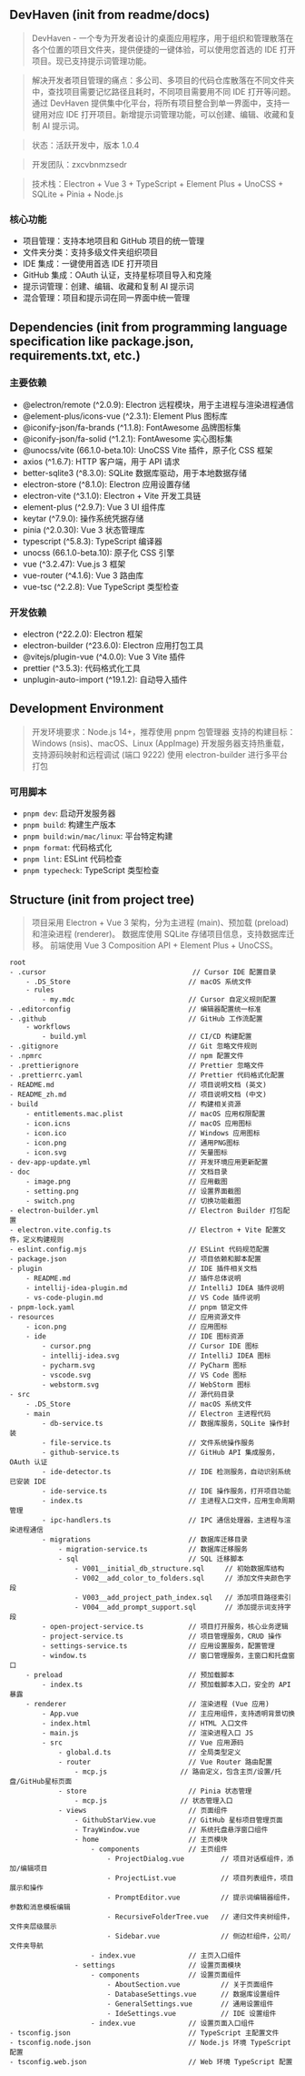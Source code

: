 ## DevHaven (init from readme/docs)

> DevHaven - 一个专为开发者设计的桌面应用程序，用于组织和管理散落在各个位置的项目文件夹，提供便捷的一键体验，可以使用您首选的 IDE 打开项目。现已支持提示词管理功能。

> 解决开发者项目管理的痛点：多公司、多项目的代码仓库散落在不同文件夹中，查找项目需要记忆路径且耗时，不同项目需要用不同 IDE 打开等问题。通过 DevHaven 提供集中化平台，将所有项目整合到单一界面中，支持一键用对应 IDE 打开项目。新增提示词管理功能，可以创建、编辑、收藏和复制 AI 提示词。

> 状态：活跃开发中，版本 1.0.4

> 开发团队：zxcvbnmzsedr

> 技术栈：Electron + Vue 3 + TypeScript + Element Plus + UnoCSS + SQLite + Pinia + Node.js

### 核心功能
* 项目管理：支持本地项目和 GitHub 项目的统一管理
* 文件夹分类：支持多级文件夹组织项目
* IDE 集成：一键使用首选 IDE 打开项目
* GitHub 集成：OAuth 认证，支持星标项目导入和克隆
* 提示词管理：创建、编辑、收藏和复制 AI 提示词
* 混合管理：项目和提示词在同一界面中统一管理

## Dependencies (init from programming language specification like package.json, requirements.txt, etc.)

### 主要依赖
* @electron/remote (^2.0.9): Electron 远程模块，用于主进程与渲染进程通信
* @element-plus/icons-vue (^2.3.1): Element Plus 图标库
* @iconify-json/fa-brands (^1.1.8): FontAwesome 品牌图标集
* @iconify-json/fa-solid (^1.2.1): FontAwesome 实心图标集
* @unocss/vite (66.1.0-beta.10): UnoCSS Vite 插件，原子化 CSS 框架
* axios (^1.6.7): HTTP 客户端，用于 API 请求
* better-sqlite3 (^8.3.0): SQLite 数据库驱动，用于本地数据存储
* electron-store (^8.1.0): Electron 应用设置存储
* electron-vite (^3.1.0): Electron + Vite 开发工具链
* element-plus (^2.9.7): Vue 3 UI 组件库
* keytar (^7.9.0): 操作系统凭据存储
* pinia (^2.0.30): Vue 3 状态管理库
* typescript (^5.8.3): TypeScript 编译器
* unocss (66.1.0-beta.10): 原子化 CSS 引擎
* vue (^3.2.47): Vue.js 3 框架
* vue-router (^4.1.6): Vue 3 路由库
* vue-tsc (^2.2.8): Vue TypeScript 类型检查

### 开发依赖
* electron (^22.2.0): Electron 框架
* electron-builder (^23.6.0): Electron 应用打包工具
* @vitejs/plugin-vue (^4.0.0): Vue 3 Vite 插件
* prettier (^3.5.3): 代码格式化工具
* unplugin-auto-import (^19.1.2): 自动导入插件

## Development Environment

> 开发环境要求：Node.js 14+，推荐使用 pnpm 包管理器
> 支持的构建目标：Windows (nsis)、macOS、Linux (AppImage)
> 开发服务器支持热重载，支持源码映射和远程调试 (端口 9222)
> 使用 electron-builder 进行多平台打包

### 可用脚本
* `pnpm dev`: 启动开发服务器
* `pnpm build`: 构建生产版本
* `pnpm build:win/mac/linux`: 平台特定构建
* `pnpm format`: 代码格式化
* `pnpm lint`: ESLint 代码检查
* `pnpm typecheck`: TypeScript 类型检查

## Structure (init from project tree)

> 项目采用 Electron + Vue 3 架构，分为主进程 (main)、预加载 (preload) 和渲染进程 (renderer)。
> 数据库使用 SQLite 存储项目信息，支持数据库迁移。
> 前端使用 Vue 3 Composition API + Element Plus + UnoCSS。

```
root
- .cursor                                    // Cursor IDE 配置目录
    - .DS_Store                             // macOS 系统文件
    - rules
        - my.mdc                            // Cursor 自定义规则配置
- .editorconfig                             // 编辑器配置统一标准
- .github                                   // GitHub 工作流配置
    - workflows
        - build.yml                         // CI/CD 构建配置
- .gitignore                                // Git 忽略文件规则
- .npmrc                                    // npm 配置文件
- .prettierignore                           // Prettier 忽略文件
- .prettierrc.yaml                          // Prettier 代码格式化配置
- README.md                                 // 项目说明文档 (英文)
- README_zh.md                              // 项目说明文档 (中文)
- build                                     // 构建相关资源
    - entitlements.mac.plist                // macOS 应用权限配置
    - icon.icns                             // macOS 应用图标
    - icon.ico                              // Windows 应用图标
    - icon.png                              // 通用PNG图标
    - icon.svg                              // 矢量图标
- dev-app-update.yml                        // 开发环境应用更新配置
- doc                                       // 文档目录
    - image.png                             // 应用截图
    - setting.png                           // 设置界面截图
    - switch.png                            // 切换功能截图
- electron-builder.yml                      // Electron Builder 打包配置
- electron.vite.config.ts                   // Electron + Vite 配置文件，定义构建规则
- eslint.config.mjs                         // ESLint 代码规范配置
- package.json                              // 项目依赖和脚本配置
- plugin                                    // IDE 插件相关文档
    - README.md                             // 插件总体说明
    - intellij-idea-plugin.md               // IntelliJ IDEA 插件说明
    - vs-code-plugin.md                     // VS Code 插件说明
- pnpm-lock.yaml                            // pnpm 锁定文件
- resources                                 // 应用资源文件
    - icon.png                              // 应用图标
    - ide                                   // IDE 图标资源
        - cursor.png                        // Cursor IDE 图标
        - intellij-idea.svg                 // IntelliJ IDEA 图标
        - pycharm.svg                       // PyCharm 图标
        - vscode.svg                        // VS Code 图标
        - webstorm.svg                      // WebStorm 图标
- src                                       // 源代码目录
    - .DS_Store                             // macOS 系统文件
    - main                                  // Electron 主进程代码
        - db-service.ts                     // 数据库服务，SQLite 操作封装
        - file-service.ts                   // 文件系统操作服务
        - github-service.ts                 // GitHub API 集成服务，OAuth 认证
        - ide-detector.ts                   // IDE 检测服务，自动识别系统已安装 IDE
        - ide-service.ts                    // IDE 操作服务，打开项目功能
        - index.ts                          // 主进程入口文件，应用生命周期管理
        - ipc-handlers.ts                   // IPC 通信处理器，主进程与渲染进程通信
        - migrations                        // 数据库迁移目录
            - migration-service.ts          // 数据库迁移服务
            - sql                           // SQL 迁移脚本
                - V001__initial_db_structure.sql     // 初始数据库结构
                - V002__add_color_to_folders.sql     // 添加文件夹颜色字段
                - V003__add_project_path_index.sql   // 添加项目路径索引
                - V004__add_prompt_support.sql       // 添加提示词支持字段
        - open-project-service.ts           // 项目打开服务，核心业务逻辑
        - project-service.ts                // 项目管理服务，CRUD 操作
        - settings-service.ts               // 应用设置服务，配置管理
        - window.ts                         // 窗口管理服务，主窗口和托盘窗口
    - preload                               // 预加载脚本
        - index.ts                          // 预加载脚本入口，安全的 API 暴露
    - renderer                              // 渲染进程 (Vue 应用)
        - App.vue                           // 主应用组件，支持透明背景切换
        - index.html                        // HTML 入口文件
        - main.js                           // 渲染进程入口 JS
        - src                               // Vue 应用源码
            - global.d.ts                   // 全局类型定义
            - router                        // Vue Router 路由配置
                - mcp.js                  // 路由定义，包含主页/设置/托盘/GitHub星标页面
            - store                         // Pinia 状态管理
                - mcp.js                  // 状态管理入口
            - views                         // 页面组件
                - GithubStarView.vue        // GitHub 星标项目管理页面
                - TrayWindow.vue            // 系统托盘悬浮窗口组件
                - home                      // 主页模块
                    - components            // 主页组件
                        - ProjectDialog.vue         // 项目对话框组件，添加/编辑项目
                        - ProjectList.vue           // 项目列表组件，项目展示和操作
                        - PromptEditor.vue          // 提示词编辑器组件，参数和消息模板编辑
                        - RecursiveFolderTree.vue   // 递归文件夹树组件，文件夹层级展示
                        - Sidebar.vue               // 侧边栏组件，公司/文件夹导航
                    - index.vue             // 主页入口组件
                - settings                  // 设置页面模块
                    - components            // 设置页面组件
                        - AboutSection.vue          // 关于页面组件
                        - DatabaseSettings.vue      // 数据库设置组件
                        - GeneralSettings.vue       // 通用设置组件
                        - IdeSettings.vue           // IDE 设置组件
                    - index.vue             // 设置页面入口组件
- tsconfig.json                             // TypeScript 主配置文件
- tsconfig.node.json                        // Node.js 环境 TypeScript 配置
- tsconfig.web.json                         // Web 环境 TypeScript 配置
```
